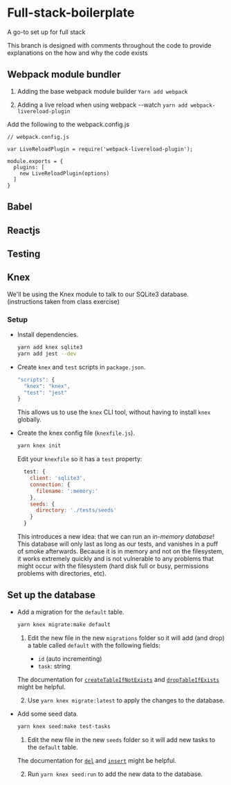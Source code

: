 # Full-stack-boilerplate
A go-to set up for full stack

This branch is designed with comments throughout the code to provide explanations on the how and why the code exists

## Webpack module bundler
1.  Adding the base webpack module builder
  ```Yarn add webpack```

2. Adding a live reload when using webpack --watch
  ```yarn add webpack-livereload-plugin```

Add the following to the webpack.config.js

  ```
  // webpack.config.js
  
  var LiveReloadPlugin = require('webpack-livereload-plugin');
  
  module.exports = {
    plugins: [
      new LiveReloadPlugin(options)
    ]
  }
  ```

  ## Babel



  ## Reactjs



  ## Testing



  ## Knex

We'll be using the Knex module to talk to our SQLite3 database. (instructions taken from class exercise)


### Setup

* Install dependencies.

  ```sh
  yarn add knex sqlite3
  yarn add jest --dev
  ```

* Create `knex` and `test` scripts in `package.json`.

  ```js
  "scripts": {
    "knex": "knex",
    "test": "jest"
  }
  ```

  This allows us to use the `knex` CLI tool, without having to install `knex` globally.

* Create the knex config file (`knexfile.js`).

  ```sh
  yarn knex init
  ```

  Edit your `knexfile` so it has a `test` property:

  ```js
    test: {
      client: 'sqlite3',
      connection: {
        filename: ':memory:'
      },
      seeds: {
        directory: './tests/seeds'
      }
    }
  ```

  This introduces a new idea: that we can run an _in-memory database_! This database will only last as long as our tests, and vanishes in a puff of smoke afterwards. Because it is in memory and not on the filesystem, it works extremely quickly and is not vulnerable to any problems that might occur with the filesystem (hard disk full or busy, permissions problems with directories, etc).


## Set up the database

* Add a migration for the `default` table.

  ```sh
  yarn knex migrate:make default
  ```

  1. Edit the new file in the new `migrations` folder so it will add (and drop) a table called `default` with the following fields:

      * `id` (auto incrementing)
      * `task`: string

  The documentation for [`createTableIfNotExists`](http://knexjs.org/#Schema-createTableIfNotExists) and [`dropTableIfExists`](http://knexjs.org/#Schema-dropTableIfExists) might be helpful.

  2. Use `yarn knex migrate:latest` to apply the changes to the database.

* Add some seed data.

  ```sh
  yarn knex seed:make test-tasks
  ```

  1. Edit the new file in the new `seeds` folder so it will add new tasks to the `default` table.

  The documentation for [`del`](http://knexjs.org/#Builder-del%20/%20delete) and [`insert`](http://knexjs.org/#Builder-insert) might be helpful.

  2. Run `yarn knex seed:run` to add the new data to the database.




